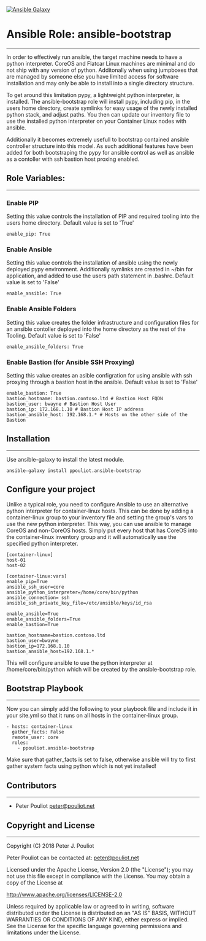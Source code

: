 [![Ansible Galaxy](https://img.shields.io/badge/galaxy-ppouliot.ansible_bootstrap-660198.svg?style=flat)](https://galaxy.ansible.com/ppouliot/ansible_bootstrap/)

# Ansible Role: ansible-bootstrap 
---------------------

In order to effectively run ansible, the target machine needs to have a python interpreter. CoreOS and Flatcar Linux machines are minimal and do not ship with any version of python.  Additonally when using jumpboxes that are managed by someone else you have limited access for software installation and may only be able to install into a single directory structure.

To get around this limitation pypy, a lightweight python interpreter, is installed. The ansible-bootstrap role will install pypy, including pip, in the users home directory, create symlinks for easy usage of the newly installed python stack, and adjust paths.   You then can update our inventory file to use the installed python interpreter on your Container Linux nodes with ansible.

Additionally it becomes extremely usefull to bootstrap contained ansible controller structure into this model.   As such additional features have been added for both bootstraping the pypy for ansible control as well as ansible as a contoller with ssh bastion host proxing enabled.
## Role Variables:
---------------------

### Enable PIP
Setting this value controls the installation of PIP and required tooling into the users home directory.  Default value is set to 'True' 

```
enable_pip: True
```
### Enable Ansible
Setting this value controls the installation of ansible using the newly deployed pypy environment. Additionally symlinks are created in ~/bin for application, and added to use the users path statement in .bashrc. Default value is set to 'False' 

```
enable_ansible: True
```

### Enable Ansible Folders
Setting this value creates the folder infrastructure and configuration files for an ansible contoller deployed into the home directory as the rest of the Tooling.  Default value is set to 'False' 

```
enable_ansible_folders: True
```
### Enable Bastion  (for Ansible SSH Proxying)
Setting this value creates an asible configration for using ansible with ssh proxying through a bastion host in the ansible.  Default value is set to 'False' 

```
enable_bastion: True
bastion_hostname: bastion.contoso.ltd # Bastion Host FQDN
bastion_user: bwayne # Bastion Host User
bastion_ip: 172.168.1.10 # Bastion Host IP address
bastion_ansible_host: 192.168.1.* # Hosts on the other side of the Bastion
```

## Installation
---------------------

Use ansible-galaxy to install the latest module.

```
ansible-galaxy install ppouliot.ansible-bootstrap
```

## Configure your project

Unlike a typical role, you need to configure Ansible to use an alternative python interpreter for container-linux hosts. This can be done by adding a container-linux group to your inventory file and setting the group's vars to use the new python interpreter. This way, you can use ansible to manage CoreOS and non-CoreOS hosts. Simply put every host that has CoreOS into the container-linux inventory group and it will automatically use the specified python interpreter.

```
[container-linux]
host-01
host-02

[container-linux:vars]
enable_pip=True
ansible_ssh_user=core
ansible_python_interpreter=/home/core/bin/python
ansible_connection= ssh
ansible_ssh_private_key_file=/etc/ansible/keys/id_rsa

enable_ansible=True
enable_ansible_folders=True
enable_bastion=True

bastion_hostname=bastion.contoso.ltd
bastion_user=bwayne
bastion_ip=172.168.1.10
bastion_ansible_host=192.168.1.*
```

This will configure ansible to use the python interpreter at /home/core/bin/python which will be created by the ansible-bootstrap role.

## Bootstrap Playbook
---------------------

Now you can simply add the following to your playbook file and include it in your site.yml so that it runs on all hosts in the container-linux group.

```
- hosts: container-linux
  gather_facts: False
  remote_user: core
  roles:
    - ppouliot.ansible-bootstrap
```
Make sure that gather_facts is set to false, otherwise ansible will try to first gather system facts using python which is not yet installed!

## Contributors
---------------------

 * Peter Pouliot <peter@pouliot.net>

## Copyright and License
---------------------

Copyright (C) 2018 Peter J. Pouliot

Peter Pouliot can be contacted at: peter@pouliot.net

Licensed under the Apache License, Version 2.0 (the "License");
you may not use this file except in compliance with the License.
You may obtain a copy of the License at

  http://www.apache.org/licenses/LICENSE-2.0

Unless required by applicable law or agreed to in writing, software
distributed under the License is distributed on an "AS IS" BASIS,
WITHOUT WARRANTIES OR CONDITIONS OF ANY KIND, either express or implied.
See the License for the specific language governing permissions and
limitations under the License.
